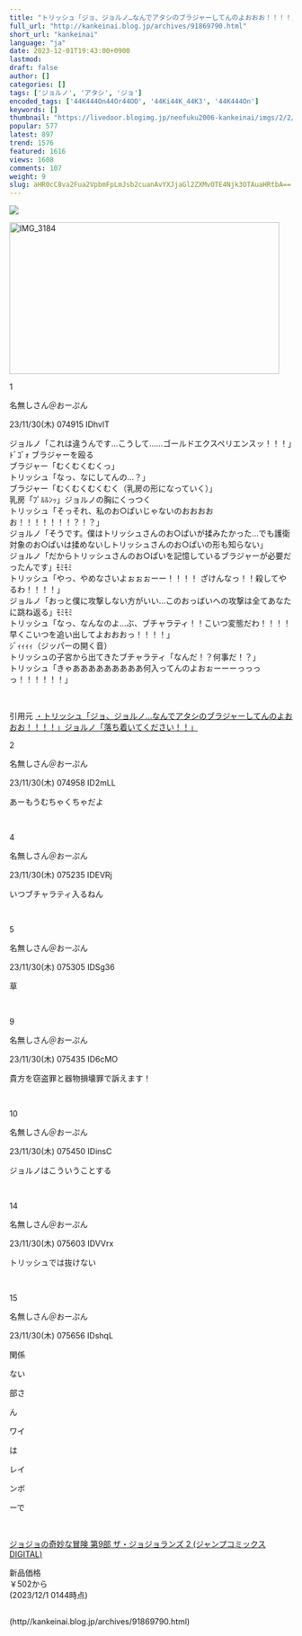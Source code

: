 ```yaml
---
title: "トリッシュ「ジョ、ジョルノ…なんでアタシのブラジャーしてんのよおおお！！！！」ジョルノ「落ち着いてください！！」 "
full_url: "http://kankeinai.blog.jp/archives/91869790.html"
short_url: "kankeinai"
language: "ja"
date: 2023-12-01T19:43:00+0900
lastmod: 
draft: false
author: []
categories: []
tags: ['ジョルノ', 'アタシ', 'ジョ']
encoded_tags: ['44K444On44Or44OO', '44Ki44K_44K3', '44K444On']
keywords: []
thumbnail: "https://livedoor.blogimg.jp/neofuku2006-kankeinai/imgs/2/2/22398ab8-s.jpg"
popular: 577
latest: 897
trend: 1576
featured: 1616
views: 1608
comments: 107
weight: 9
slug: aHR0cC8va2Fua2VpbmFpLmJsb2cuanAvYXJjaGl2ZXMvOTE4Njk3OTAuaHRtbA==
---
```


![](https://livedoor.blogimg.jp/neofuku2006-kankeinai/imgs/2/2/22398ab8-s.jpg)

<div><a href='https//livedoor.blogimg.jp/neofuku2006-kankeinai/imgs/2/2/22398ab8.jpg' target='_blank'><img src='https//livedoor.blogimg.jp/neofuku2006-kankeinai/imgs/2/2/22398ab8-s.jpg' width='480' height='270' alt='IMG_3184' id='108670365' class='pict'></a><br><p class='t_h'>1 <p>名無しさん＠おーぷん</p> <p> 23/11/30(木) 074915 IDhvlT</p></p> <p class='t_b'> ジョルノ「これは違うんです…こうして……ゴールドエクスペリエンスッ！！！」ﾄﾞｺﾞｫ ブラジャーを殴る<br>ブラジャー「むくむくむくっ」<br>トリッシュ「なっ、なにしてんの…？」<br>ブラジャー「むくむくむくむく（乳房の形になっていく）」<br>乳房「ﾌﾟﾙﾙﾝｯ」ジョルノの胸にくっつく<br>トリッシュ「そっそれ、私のお○ぱいじゃないのおおおおお！！！！！！！？！？」<br>ジョルノ「そうです。僕はトリッシュさんのお○ぱいが揉みたかった…でも護衛対象のお○ぱいは揉めないしトリッシュさんのお○ぱいの形も知らない」<br>ジョルノ「だからトリッシュさんのお○ぱいを記憶しているブラジャーが必要だったんです」ﾓﾐﾓﾐ<br>トリッシュ「やっ、やめなさいよぉぉぉーー！！！！ ざけんなっ！！殺してやるわ！！！！」<br>ジョルノ「おっと僕に攻撃しない方がいい…このおっばいへの攻撃は全てあなたに跳ね返る」ﾓﾐﾓﾐ<br>トリッシュ「なっ、なんなのよ…ぶ、ブチャラティ！！こいつ変態だわ！！！！早くこいつを追い出してよおおおっ！！！！」<br>ｼﾞｨｨｨｨ（ジッパーの開く音）<br>トリッシュの子宮から出てきたブチャラティ「なんだ！？何事だ！？」<br>トリッシュ「きゃあああああああああ何入ってんのよおぉーーーっっっっ！！！！！！」 </p><br> <p>引用元 <a href='http//2chspa.com/thread/livejupiter/1701298155' target='_blank'>・</a><a href='https//hayabusa.open2ch.net/test/read.cgi/livejupiter/1701298155/' target='_blank'>トリッシュ「ジョ、ジョルノ…なんでアタシのブラジャーしてんのよおおお！！！！」ジョルノ「落ち着いてください！！」</a></p><p class='t_h'>2 <p>名無しさん＠おーぷん</p> <p> 23/11/30(木) 074958 ID2mLL</p></p> <p class='t_b'> あーもうむちゃくちゃだよ </p><br> <p class='t_h'>4 <p>名無しさん＠おーぷん</p> <p> 23/11/30(木) 075235 IDEVRj</p></p> <p class='t_b'> いつブチャラティ入るねん </p><br> <p class='t_h'>5 <p>名無しさん＠おーぷん</p> <p> 23/11/30(木) 075305 IDSg36</p></p> <p class='t_b'> 草 </p><br> <p class='t_h'>9 <p>名無しさん＠おーぷん</p> <p> 23/11/30(木) 075435 ID6cMO</p></p> <p class='t_b'> 貴方を窃盗罪と器物損壊罪で訴えます！ </p><br> <p class='t_h'>10 <p>名無しさん＠おーぷん</p> <p> 23/11/30(木) 075450 IDinsC</p></p> <p class='t_b'> ジョルノはこういうことする </p><br> <p class='t_h'>14 <p>名無しさん＠おーぷん</p> <p> 23/11/30(木) 075603 IDVVrx</p></p> <p class='t_b'> トリッシュでは抜けない </p><br> <p class='t_h'>15 <p>名無しさん＠おーぷん</p> <p> 23/11/30(木) 075656 IDshqL</p></p> <p class='t_b'><p> 関係</p><p>ない</p><p>部さ</p><p>ん</p><p>ワイ</p><p>は</p><p>レイ</p><p>ンボ</p><p>ーで </p></p><br> <a href='https//px.a8.net/svt/ejp?a8mat=2BJK9W+3WIBJM+249K+BWGDT&a8ejpredirect=https%3A%2F%2Fwww.amazon.co.jp%2Fdp%2FB0CM3BKY61%2F%3Ftag%3Da8-affi-264581-22' rel='nofollow'><img border='0' alt='' src='https//m.media-amazon.com/images/I/31RxWIPH%20cL._SS80_.jpg'></a><p><a href='https//px.a8.net/svt/ejp?a8mat=2BJK9W+3WIBJM+249K+BWGDT&a8ejpredirect=https%3A%2F%2Fwww.amazon.co.jp%2Fdp%2FB0CM3BKY61%2F%3Ftag%3Da8-affi-264581-22' rel='nofollow'>ジョジョの奇妙な冒険 第9部 ザ・ジョジョランズ 2 (ジャンプコミックスDIGITAL)</a></p><p>新品価格<br>￥502から<br>(2023/12/1 0144時点)</p> <img border='0' width='1' height='1' src='https//www17.a8.net/0.gif?a8mat=2BJK9W+3WIBJM+249K+BWGDT' alt=''> </div>

(http//kankeinai.blog.jp/archives/91869790.html)
